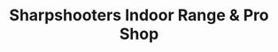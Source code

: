 ---
title: "Sharpshooters Indoor Range & Pro Shop"
url: /lorton/sharpshooters-indoor-range-und-pro-shop/
shop: Allgemein
---